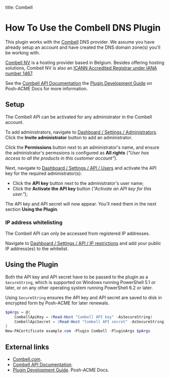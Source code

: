 title: Combell

# How To Use the Combell DNS Plugin

This plugin works with the [Combell][1] DNS provider. We assume you have already setup an account and have created the
DNS domain zone(s) you'll be working with.

[Combell NV][1] is a hosting provider based in Belgium. Besides offering hosting solutions, Combell NV is also an 
[ICANN Accredited Registrar under IANA number 1467](https://www.icann.org/en/accredited-registrars?sort-direction=asc&sort-param=name&page=1&iana-number=1467&country=Belgium).

See the [Combell API Documentation][2] the [Plugin Development Guide][3] on Posh-ACME Docs for more information.

## Setup

The Combell API can be activated for any administrator in the Combell account.

To add administrators, navigate to [Dashboard / Settings / Administrators](https://my.combell.com/en/user-management/administrators). Click the **Invite administrator** button to add an administrator.

Click the **Permissions** button next to an administrator's name, and ensure the administrator's permssions is configured as **All rights** (_"User <UserName> has access to all the products in this customer account"_).

Next, navigate to [Dashboard / Settings / API / Users](https://my.combell.com/en/settings/api/users) and activate the
API key for the required administrator(s):
- Click the **API key** button next to the administrator's user name;
- Click the **Activate the API key** button (_"Activate an API key for this user."_);

The API key and API secret will now appear. You'll need them in the next section **Using the Plugin**.

### IP address whitelisting

The Combell API can only be accessed from registered IP addresses.

Navigate to [Dashboard / Settings / API / IP restrictions](https://my.combell.com/en/settings/api/ip-restrictions) and
add your public IP address(es) to the whitelist.

## Using the Plugin

Both the API key and API secret have to be passed to the plugin as a `SecureString`, which is supported on Windows
running PowerShell 5.1 or later, or on any other operating system running PowerShell 6.2 or later.

Using `SecureString` ensures the API key and API secret are saved to disk in encrypted form by Posh-ACME for later
renewals.

``` powershell
$pArgs = @{
    CombellApiKey = (Read-Host "Combell API key" -AsSecureString)
    CombellApiSecret = (Read-Host "Combell API secret" -AsSecureString)
}
New-PACertificate example.com -Plugin Combell -PluginArgs $pArgs
```

## External links

- [Combell.com][1].
- [Combell API Documentation][2].
- [Plugin Development Guide][3]. Posh-ACME Docs.

[1]: https://www.combell.com/
[2]: https://api.combell.com/v2/documentation
[3]: https://poshac.me/docs/v4/Plugins/Plugin-Development-Guide/
